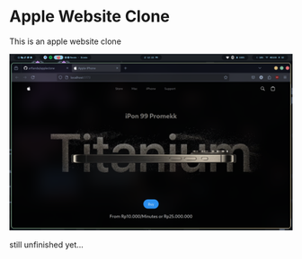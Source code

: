 # Apple Website Clone

This is an apple website clone 

![Web Apple](/image/webdemo.png)

still unfinished yet...

